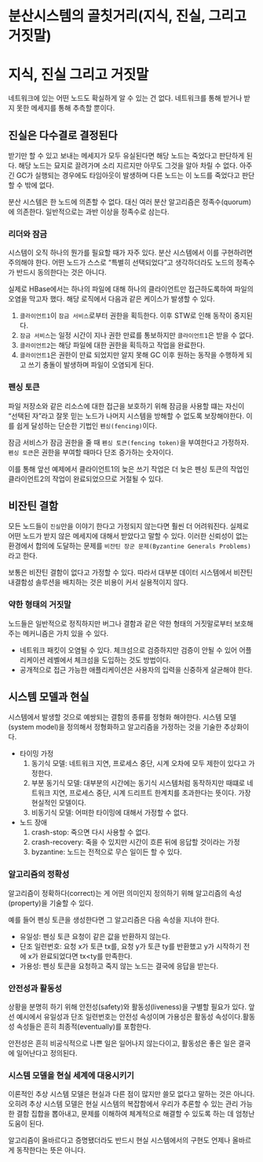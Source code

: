 # 분산시스템의 골칫거리(지식, 진실, 그리고 거짓말)

# 지식, 진실 그리고 거짓말

네트워크에 있는 어떤 노드도 확실하게 알 수 있는 건 없다. 네트워크를 통해 받거나 받지 못한 메세지를 통해 추측할 뿐이다.

## 진실은 다수결로 결정된다

받기만 할 수 있고 보내는 메세지가 모두 유실된다면 해당 노드는 죽었다고 판단하게 된다. 해당 노드는 묘지로 끌려가며 소리 지르지만 아무도 그것을 알아 차릴 수 없다. 아주 긴 GC가 실행되는 경우에도 타임아웃이 발생하며 다른 노드는 이 노드를 죽었다고 판단할 수 밖에 없다.

분산 시스템은 한 노드에 의존할 수 없다. 대신 여러 분산 알고리즘은 정족수(quorum)에 의존한다. 일반적으로는 과반 이상을 정족수로 삼는다.

### 리더와 잠금

시스템이 오직 하나의 뭔가를 필요할 때가 자주 있다. 분산 시스템에서 이를 구현하려면 주의해야 한다. 어떤 노드가 스스로 “특별히 선택되었다”고 생각하더라도 노드의 정족수가 반드시 동의한다는 것은 아니다.

실제로 HBase에서는 하나의 파일에 대해 하나의 클라이언트만 접근하도록하여 파일의 오염을 막고자 했다. 해당 로직에서 다음과 같은 케이스가 발생할 수 있다.

1. `클라이언트1`이 `잠금 서비스`로부터 권한을 획득한다. 이후 STW로 인해 동작이 중지된다.
2. `잠금 서비스`는 일정 시간이 지나 권한 만료를 통보하지만 `클라이언트1`은 받을 수 없다.
3. `클라이언트2`는 해당 파일에 대한 권한을 획득하고 작업을 완료한다.
4. `클라이언트1`은 권한이 만료 되었지만 알지 못해 GC 이후 원하는 동작을 수행하게 되고 쓰기 충돌이 발생하며 파일이 오염되게 된다.

### 펜싱 토큰

파일 저장소와 같은 리소스에 대한 접근을 보호하기 위해 잠금을 사용할 떄는 자신이 “선택된 자”라고 잘못 믿는 노드가 나머지 시스템을 방해할 수 없도록 보장해야한다. 이를 쉽게 달성하는 단순한 기법인 `펜싱(fencing)`이다.

잠금 서비스가 잠금 권한을 줄 때 `펜싱 토큰(fencing token)`을 부여한다고 가정하자. `펜싱 토큰`은 권한을 부여할 때마다 단조 증가하는 숫자이다.

이를 통해 앞선 예제에서 클라이언트1의 늦은 쓰기 작업은 더 늦은 펜싱 토큰의 작업인 클라이언트2의 작업이 완료되었으므로 거절될 수 있다.

## 비잔틴 결함

모든 노드들이 `진실`만을 이야기 한다고 가정되지 않는다면 훨씬 더 어려워진다. 실제로 어떤 노드가 받지 않은 메세지에 대해서 받았다고 말할 수 있다. 이러한 신뢰성이 없는 환경에서 합의에 도달하는 문제를 `비잔틴 장군 문제(Byzantine Generals Problems)`라고 한다.

보통은 비잔틴 결함이 없다고 가정할 수 있다. 따라서 대부분 데이터 시스템에서 비잔틴 내결함성 솔루션을 배치하는 것은 비용이 커서 실용적이지 않다.

### 약한 형태의 거짓말

노드들은 일반적으로 정직하지만 버그나 결함과 같은 약한 형태의 거짓말로부터 보호해주는 메커니즘은 가치 있을 수 있다.

- 네트워크 패킷이 오염될 수 있다. 체크섬으로 검증하지만 검증이 안될 수 있어 어플리케이션 레벨에서 체크섬을 도입하는 것도 방법이다.
- 공개적으로 접근 가능한 애플리케이션은 사용자의 입력을 신중하게 살균해야 한다.

## 시스템 모델과 현실

시스템에서 발생할 것으로 예쌍되는 결함의 종류를 정형화 해야한다. 시스템 모델(system model)을 정의해서 정형화하고 알고리즘을 가정하는 것을 기술한 추상화이다.

- 타이밍 가정
    1. 동기식 모델: 네트워크 지연, 프로세스 중단, 시계 오차에 모두 제한이 있다고 가정한다.
    2. 부분 동기식 모델: 대부분의 시간에는 동기식 시스템처럼 동작하지만 때떄로 네트워크 지연, 프로세스 중단, 시계 드리프트 한계치를 초과한다는 뜻이다. 가장 현실적인 모델이다.
    3. 비동기식 모델: 어떠한 타이밍에 대해서 가정할 수 없다.
- 노드 장애
    1. crash-stop: 죽으면 다시 사용할 수 없다.
    2. crash-recovery: 죽을 수 있지만 시간이 흐른 뒤에 응답할 것이라는 가정
    3. byzantine: 노드는 전적으로 무슨 일이든 할 수 있다.

### 알고리즘의 정확성

알고리즘이 정확하다(correct)는 게 어떤 의미인지 정의하기 위해 알고리즘의 속성(property)을 기술할 수 있다.

예를 들어 펜싱 토큰을 생성한다면 그 알고리즘은 다음 속성을 지녀야 한다.

- 유일성: 펜싱 토큰 요청이 같은 값을 반환하지 않는다.
- 단조 일련번호: 요청 x가 토큰 tx를, 요청 y가 토큰 ty를 반환했고 y가 시작하기 전에 x가 완료되었다면 tx<ty를 만족한다.
- 가용성: 펜싱 토큰을 요청하고 죽지 않는 노드는 결국에 응답을 받는다.

### 안전성과 활동성

상황을 분명히 하기 위해 안전성(safety)와 활동성(liveness)을 구별할 필요가 있다. 앞선 예시에서 유일성과 단조 일련번호는 안전성 속성이며 가용성은 활동성 속성이다.활동성 속성들은 흔히 최종적(eventually)를 포함한다.

안전성은 흔히 비공식적으로 나쁜 일은 일어나지 않는다이고, 활동성은 좋은 일은 결국에 일어난다고 정의된다.

### 시스템 모델을 현실 세계에 대응시키기

이론적인 추상 시스템 모델은 현실과 다른 점이 많지만 쓸모 없다고 말하는 것은 아니다. 오히려 추상 시스템 모델은 현실 시스템의 복잡함에서 우리가 추론할 수 있는 관리 가능한 결함 집합을 뽑아내고, 문제를 이해하여 체계적으로 해결할 수 있도록 하는 데 엄청난 도움이 된다.

알고리즘이 올바르다고 증명됐더라도 반드시 현실 시스템에서의 구현도 언제나 올바르게 동작한다는 뜻은 아니다.
